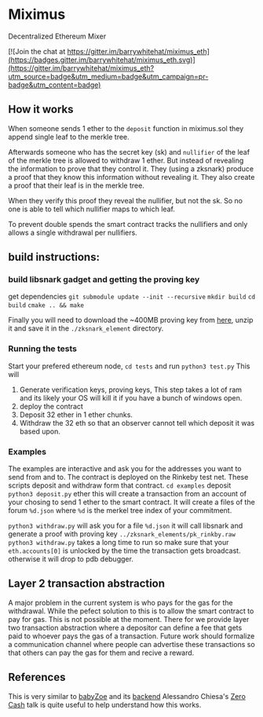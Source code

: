 # Miximus
Decentralized Ethereum Mixer

[![Join the chat at https://gitter.im/barrywhitehat/miximus_eth](https://badges.gitter.im/barrywhitehat/miximus_eth.svg)](https://gitter.im/barrywhitehat/miximus_eth?utm_source=badge&utm_medium=badge&utm_campaign=pr-badge&utm_content=badge)


## How it works
When someone sends 1 ether to the `deposit` function in miximus.sol they append single leaf
to the merkle tree. 

Afterwards someone who has the secret key (sk) and `nullifier` of the leaf of the merkle tree is allowed to 
withdraw 1 ether. But instead of revealing the information to prove that they control it. They (using a zksnark)
produce a proof that they know this information without revealing it. They also create a proof that their leaf 
is in the merkle tree. 

When they verify this proof they reveal the nullifier, but not the sk. So no one is able to tell which nullifier 
maps to which leaf.

To prevent double spends the smart contract tracks the nullifiers and only allows a single withdrawal per nullifiers. 


## build instructions:



### build libsnark gadget and getting the proving key
get dependencies `git submodule update --init --recursive`
`mkdir build` 
`cd build`
`cmake .. && make`

Finally you will need to download the ~400MB proving key from [here](https://github.com/barryWhiteHat/miximus/releases/download/untagged-5e043815d553302be2d2/rinkeby_vk_pk.tar.gz), unzip it and save it in the `./zksnark_element` directory.

### Running the tests
Start your prefered ethereum node, `cd tests` and run `python3 test.py` This will 
1. Generate verification keys, proving keys, This step takes a lot of ram and its likely your OS will kill it if you have a bunch of windows open.
2. deploy the contract
3. Deposit 32 ether in 1 ether chunks.
4. Withdraw the 32 eth so that an observer cannot tell which deposit it was based upon. 

### Examples
The examples are interactive and ask you for the addresses you want to send from and to. The contract is deployed on the Rinkeby test net. These
scripts deposit and withdraw form that contract. 
`cd examples`
deposit `python3 deposit.py` ether this will create a transaction from an account of your chosing to send 1 ether to the smart contract. It will create 
a files of the forum `%d.json` where `%d` is the merkel tree index of your commitment. 

`python3 withdraw.py` will ask you for a file `%d.json` it will call libsnark and generate a proof with proving key `../zksnark_elements/pk_rinkby.raw`
`python3 withdraw.py` takes a long time to run so make sure that your `eth.accounts[0]` is unlocked by the time the transaction gets broadcast. otherwise 
it will drop to pdb debugger.

## Layer 2 transaction abstraction
A major problem in the current system is who pays for the gas for the withdrawal. While the pefect solution to this is to allow the smart contract 
to pay for gas. This is not possible at the moment. There for we provide layer two transaction abstraction where a depositor can define a fee that 
gets paid to whoever pays the gas of a transaction. Future work should formalize a communication channel where people can 
advertise these transactions so that others can pay the gas for them and recive a reward.  


## References
This is very similar to [babyZoe](https://github.com/zcash-hackworks/babyzoe/) and its [backend](https://github.com/ebfull/hackishlibsnarkbindings/)
Alessandro Chiesa's [Zero Cash](https://www.youtube.com/watch?v=84Vbj7-i9CI) talk is quite useful to help understand how this works. 
